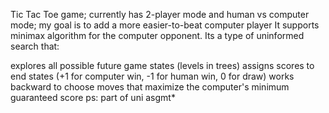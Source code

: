 Tic Tac Toe game; currently has 2-player mode and human vs computer mode; my goal is to add a more easier-to-beat computer player
It supports minimax algorithm for the computer opponent. Its a type of uninformed search that:

explores all possible future game states (levels in trees)
assigns scores to end states (+1 for computer win, -1 for human win, 0 for draw)
works backward to choose moves that maximize the computer's minimum guaranteed score
ps: part of uni asgmt*